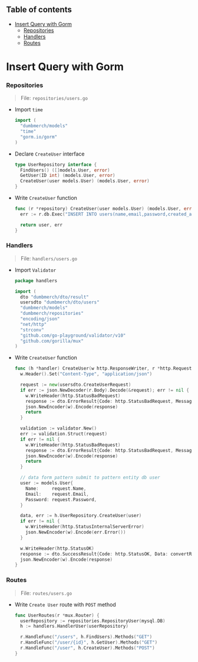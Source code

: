 ## Table of contents

- [Insert Query with Gorm](#insert-query-with-gorm)
  - [Repositories](#repositories)
  - [Handlers](#handlers)
  - [Routes](#routes)

# Insert Query with Gorm

### Repositories

> File: `repositories/users.go`

- Import `time`

  ```go
  import (
    "dumbmerch/models"
    "time"
    "gorm.io/gorm"
  )
  ```

- Declare `CreateUser` interface
  ```go
  type UserRepository interface {
    FindUsers() ([]models.User, error)
    GetUser(ID int) (models.User, error)
    CreateUser(user models.User) (models.User, error)
  }
  ```
- Write `CreateUser` function

  ```go
  func (r *repository) CreateUser(user models.User) (models.User, error) {
    err := r.db.Exec("INSERT INTO users(name,email,password,created_at,updated_at) VALUES (?,?,?,?,?)",user.Name,user.Email, user.Password, time.Now(), time.Now()).Error

    return user, err
  }
  ```

### Handlers

> File: `handlers/users.go`

- Import `Validator`

  ```go
  package handlers

  import (
    dto "dumbmerch/dto/result"
    usersdto "dumbmerch/dto/users"
    "dumbmerch/models"
    "dumbmerch/repositories"
    "encoding/json"
    "net/http"
    "strconv"
    "github.com/go-playground/validator/v10"
    "github.com/gorilla/mux"
  )
  ```

- Write `CreateUser` function

  ```go
  func (h *handler) CreateUser(w http.ResponseWriter, r *http.Request) {
    w.Header().Set("Content-Type", "application/json")

    request := new(usersdto.CreateUserRequest)
    if err := json.NewDecoder(r.Body).Decode(&request); err != nil {
      w.WriteHeader(http.StatusBadRequest)
      response := dto.ErrorResult{Code: http.StatusBadRequest, Message: err.Error()}
      json.NewEncoder(w).Encode(response)
      return
    }

    validation := validator.New()
    err := validation.Struct(request)
    if err != nil {
      w.WriteHeader(http.StatusBadRequest)
      response := dto.ErrorResult{Code: http.StatusBadRequest, Message: err.Error()}
      json.NewEncoder(w).Encode(response)
      return
    }

    // data form pattern submit to pattern entity db user
    user := models.User{
      Name:     request.Name,
      Email:    request.Email,
      Password: request.Password,
    }

    data, err := h.UserRepository.CreateUser(user)
    if err != nil {
      w.WriteHeader(http.StatusInternalServerError)
      json.NewEncoder(w).Encode(err.Error())
    }

    w.WriteHeader(http.StatusOK)
    response := dto.SuccessResult{Code: http.StatusOK, Data: convertResponse(data)}
    json.NewEncoder(w).Encode(response)
  }
  ```

### Routes

> File: `routes/users.go`

- Write `Create User` route with `POST` method

  ```go
  func UserRoutes(r *mux.Router) {
    userRepository := repositories.RepositoryUser(mysql.DB)
    h := handlers.HandlerUser(userRepository)

    r.HandleFunc("/users", h.FindUsers).Methods("GET")
    r.HandleFunc("/user/{id}", h.GetUser).Methods("GET")
    r.HandleFunc("/user", h.CreateUser).Methods("POST")
  }
  ```
